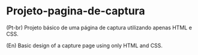 # Projeto-pagina-de-captura
 (Pt-br) Projeto básico de uma página de captura utilizando apenas HTML e CSS.

 (En) Basic design of a capture page using only HTML and CSS.